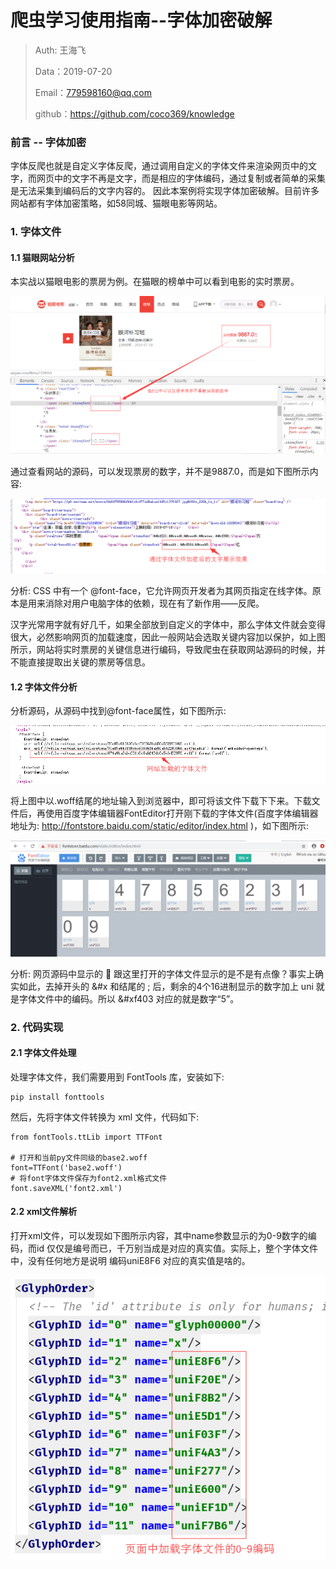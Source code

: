 # 爬虫学习使用指南--字体加密破解

> Auth: 王海飞
>
> Data：2019-07-20
>
> Email：779598160@qq.com
>
> github：https://github.com/coco369/knowledge 

### 前言 -- 字体加密

​	字体反爬也就是自定义字体反爬，通过调用自定义的字体文件来渲染网页中的文字，而网页中的文字不再是文字，而是相应的字体编码，通过复制或者简单的采集是无法采集到编码后的文字内容的。 因此本案例将实现字体加密破解。目前许多网站都有字体加密策略，如58同城、猫眼电影等网站。

### 1. 字体文件

#### 1.1 猫眼网站分析

本实战以猫眼电影的票房为例。在猫眼的榜单中可以看到电影的实时票房。

![图](../images/maoyan_font1.png)

通过查看网站的源码，可以发现票房的数字，并不是9887.0，而是如下图所示内容:

![](../images/maoyan_font2.png)



分析:  CSS 中有一个 @font-face，它允许网页开发者为其网页指定在线字体。原本是用来消除对用户电脑字体的依赖，现在有了新作用——反爬。

汉字光常用字就有好几千，如果全部放到自定义的字体中，那么字体文件就会变得很大，必然影响网页的加载速度，因此一般网站会选取关键内容加以保护，如上图所示，网站将实时票房的关键信息进行编码，导致爬虫在获取网站源码的时候，并不能直接提取出关键的票房等信息。

#### 1.2 字体文件分析

分析源码，从源码中找到@font-face属性，如下图所示:

![图](../images/maoyan_font3.png)

将上图中以.woff结尾的地址输入到浏览器中，即可将该文件下载下下来。下载文件后，再使用百度字体编辑器FontEditor打开刚下载的字体文件(百度字体编辑器地址为: <http://fontstore.baidu.com/static/editor/index.html> )，如下图所示:

![图](../images/maoyan_font4.png)

分析:  网页源码中显示的 &#xf403; 跟这里打开的字体文件显示的是不是有点像？事实上确实如此，去掉开头的 &#x 和结尾的 ; 后，剩余的4个16进制显示的数字加上 uni 就是字体文件中的编码。所以 &#xf403 对应的就是数字“5”。 

### 2. 代码实现 

#### 2.1 字体文件处理 

处理字体文件，我们需要用到 FontTools 库，安装如下:

```
pip install fonttools
```
然后，先将字体文件转换为 xml 文件，代码如下: 

```
from fontTools.ttLib import TTFont

# 打开和当前py文件同级的base2.woff 
font=TTFont('base2.woff')
# 将font字体文件保存为font2.xml格式文件
font.saveXML('font2.xml')
```

#### 2.2 xml文件解析 

​	打开xml文件，可以发现如下图所示内容，其中name参数显示的为0-9数字的编码，而id 仅仅是编号而已，千万别当成是对应的真实值。实际上，整个字体文件中，没有任何地方是说明 编码uniE8F6 对应的真实值是啥的。 

![图](../images/maoyan_font5.png)







